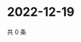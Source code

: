 # 2022-12-19

共 0 条

<!-- BEGIN WEIBO -->
<!-- 最后更新时间 Mon Dec 19 2022 15:12:12 GMT+0800 (China Standard Time) -->

<!-- END WEIBO -->
